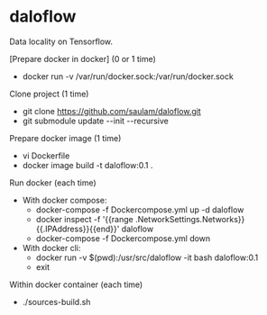 # daloflow
Data locality on Tensorflow.


[Prepare docker in docker] (0 or 1 time)
* docker run -v /var/run/docker.sock:/var/run/docker.sock <other options>

Clone project (1 time)
* git clone https://github.com/saulam/daloflow.git
* git submodule update --init --recursive

Prepare docker image (1 time)
* vi Dockerfile
  <edit the options needed>
* docker image build -t daloflow:0.1 .

Run docker (each time)
* With docker compose:
  * docker-compose -f Dockercompose.yml up -d daloflow 
  * docker inspect -f '{{range .NetworkSettings.Networks}}{{.IPAddress}}{{end}}' daloflow
    <work session>
  * docker-compose -f Dockercompose.yml down
* With docker cli:
  * docker run -v $(pwd):/usr/src/daloflow -it bash daloflow:0.1
    <work session>
  * exit

Within docker container (each time)
* ./sources-build.sh


